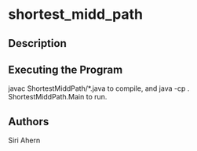 # shortest_midd_path
## Description


## Executing the Program

javac ShortestMiddPath/*.java to compile, and
java -cp . ShortestMiddPath.Main to run.

## Authors
Siri Ahern
